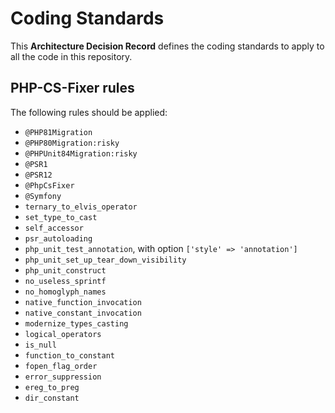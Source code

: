 Coding Standards
====

This **Architecture Decision Record** defines the coding standards to apply to all the
code in this repository.

PHP-CS-Fixer rules
---

The following rules should be applied:
* `@PHP81Migration`
* `@PHP80Migration:risky`
* `@PHPUnit84Migration:risky`
* `@PSR1`
* `@PSR12`
* `@PhpCsFixer`
* `@Symfony`
* `ternary_to_elvis_operator`
* `set_type_to_cast`
* `self_accessor`
* `psr_autoloading`
* `php_unit_test_annotation`, with option `['style' => 'annotation']`
* `php_unit_set_up_tear_down_visibility`
* `php_unit_construct`
* `no_useless_sprintf`
* `no_homoglyph_names`
* `native_function_invocation`
* `native_constant_invocation`
* `modernize_types_casting`
* `logical_operators`
* `is_null`
* `function_to_constant`
* `fopen_flag_order`
* `error_suppression`
* `ereg_to_preg`
* `dir_constant`
